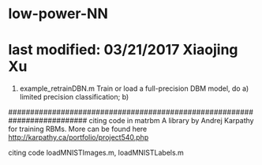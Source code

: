 # low-power-NN
# last modified: 03/21/2017 Xiaojing Xu

1. example_retrainDBN.m
Train or load a full-precision DBM model, do a) limited precision classification; b) 

##########################################################################
citing code in matrbm
A library by Andrej Karpathy for training RBMs. More can be found here http://karpathy.ca/portfolio/project540.php

citing code 
loadMNISTImages.m, loadMNISTLabels.m